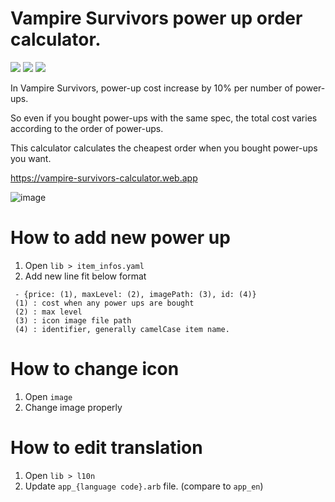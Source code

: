 # Vampire Survivors power up order calculator.

<img src="https://img.shields.io/badge/Dart-0175C2?style=for-the-badge&logo=dart&logoColor=white"/></a>
<img src="https://img.shields.io/badge/Flutter-02569B?style=for-the-badge&logo=flutter&logoColor=white"/></a>
<img src="https://img.shields.io/badge/Firebase-FFCA28?&style=for-the-badge&logo=Firebase&logoColor=white"/></a>

In Vampire Survivors, power-up cost increase by 10% per number of power-ups.

So even if you bought power-ups with the same spec, the total cost varies according to the order of power-ups.

This calculator calculates the cheapest order when you bought power-ups you want.

https://vampire-survivors-calculator.web.app

![image](https://user-images.githubusercontent.com/63408412/166112825-f9abbabe-5a1f-477d-af9c-e51195dda55f.png)

# How to add new power up

1. Open `lib > item_infos.yaml`
2. Add new line fit below format
```
 - {price: (1), maxLevel: (2), imagePath: (3), id: (4)}
 (1) : cost when any power ups are bought
 (2) : max level
 (3) : icon image file path
 (4) : identifier, generally camelCase item name.
```
# How to change icon

1. Open `image`
2. Change image properly

# How to edit translation

1. Open `lib > l10n`
2. Update `app_{language code}.arb` file. (compare to `app_en`)
